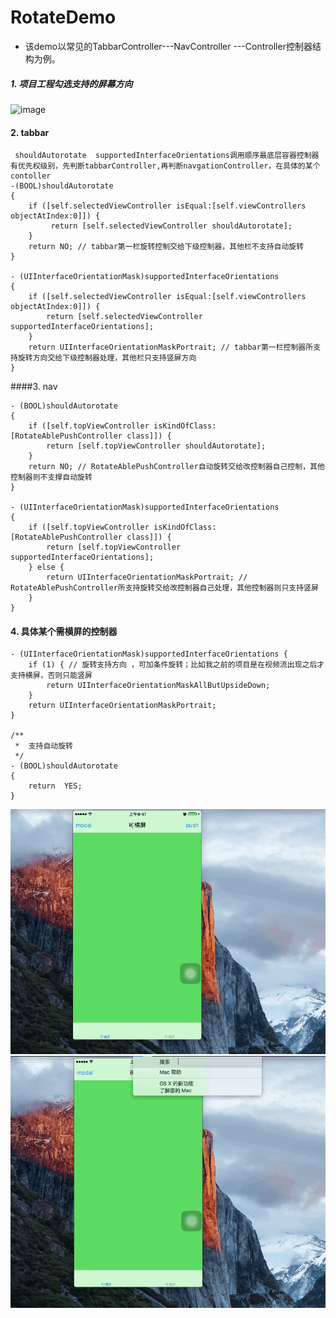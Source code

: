 # RotateDemo 
* 该demo以常见的TabbarController---NavController ---Controller控制器结构为例。


##### 1. 项目工程勾选支持的屏幕方向
![image](http://upload-images.jianshu.io/upload_images/2800830-55c9c2eca9260396.png?imageMogr2/auto-orient/strip%7CimageView2/2/w/1240)
#### 2. tabbar

```
 shouldAutorotate  supportedInterfaceOrientations调用顺序最底层容器控制器有优先权级别，先判断tabbarController,再判断navgationController，在具体的某个contoller
-(BOOL)shouldAutorotate
{
    if ([self.selectedViewController isEqual:[self.viewControllers objectAtIndex:0]]) {
         return [self.selectedViewController shouldAutorotate];
    }
    return NO; // tabbar第一栏旋转控制交给下级控制器，其他栏不支持自动旋转
}

- (UIInterfaceOrientationMask)supportedInterfaceOrientations
{
    if ([self.selectedViewController isEqual:[self.viewControllers objectAtIndex:0]]) {
        return [self.selectedViewController supportedInterfaceOrientations];
    }
    return UIInterfaceOrientationMaskPortrait; // tabbar第一栏控制器所支持旋转方向交给下级控制器处理，其他栏只支持竖屏方向
}
```
####3. nav

```
- (BOOL)shouldAutorotate
{
    if ([self.topViewController isKindOfClass:[RotateAblePushController class]]) {
        return [self.topViewController shouldAutorotate];
    }
    return NO; // RotateAblePushController自动旋转交给改控制器自己控制，其他控制器则不支撑自动旋转
}

- (UIInterfaceOrientationMask)supportedInterfaceOrientations
{
    if ([self.topViewController isKindOfClass:[RotateAblePushController class]]) {
        return [self.topViewController supportedInterfaceOrientations];
    } else {
        return UIInterfaceOrientationMaskPortrait; // RotateAblePushController所支持旋转交给改控制器自己处理，其他控制器则只支持竖屏
    }
}
```

#### 4. 具体某个需横屏的控制器

```
- (UIInterfaceOrientationMask)supportedInterfaceOrientations {
    if (1) { // 旋转支持方向 ，可加条件旋转；比如我之前的项目是在视频流出现之后才支持横屏，否则只能竖屏
        return UIInterfaceOrientationMaskAllButUpsideDown;
    }
    return UIInterfaceOrientationMaskPortrait;
}

/**
 *  支持自动旋转
 */
- (BOOL)shouldAutorotate
{
    return  YES;
}
```
 


![image](https://github.com/Jude309307972/RotateDemo/blob/master/modal.gif)
![image](https://github.com/Jude309307972/RotateDemo/blob/master/push.gif)

